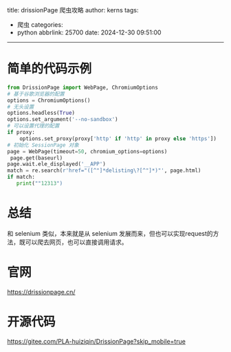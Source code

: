 title: drissionPage 爬虫攻略
author: kerns
tags:
  - 爬虫
categories:
  - python
abbrlink: 25700
date: 2024-12-30 09:51:00
---
# 简单的代码示例

``` python
from DrissionPage import WebPage, ChromiumOptions
# 基于谷歌浏览器的配置
options = ChromiumOptions()
# 无头设置
options.headless(True)
options.set_argument('--no-sandbox')
# 可以设置代理的配置
if proxy:
    options.set_proxy(proxy['http' if 'http' in proxy else 'https'])
# 初始化 SessionPage 对象
page = WebPage(timeout=50, chromium_options=options)
 page.get(baseurl)
page.wait.ele_displayed('__APP')
match = re.search(r'href="([^"]*delisting\?[^"]*)"', page.html)
if match:
   print(""12313")
```



# 总结

和 selenium 类似，本来就是从 selenium 发展而来，但也可以实现request的方法，既可以爬去网页，也可以直接调用请求。



# 官网

https://drissionpage.cn/

# 开源代码
https://gitee.com/PLA-huiziqin/DrissionPage?skip_mobile=true